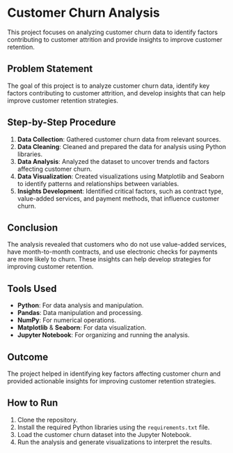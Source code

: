 # Customer Churn Analysis

This project focuses on analyzing customer churn data to identify factors contributing to customer attrition and provide insights to improve customer retention.

## Problem Statement
The goal of this project is to analyze customer churn data, identify key factors contributing to customer attrition, and develop insights that can help improve customer retention strategies.

## Step-by-Step Procedure
1. **Data Collection**: Gathered customer churn data from relevant sources.
2. **Data Cleaning**: Cleaned and prepared the data for analysis using Python libraries.
3. **Data Analysis**: Analyzed the dataset to uncover trends and factors affecting customer churn.
4. **Data Visualization**: Created visualizations using Matplotlib and Seaborn to identify patterns and relationships between variables.
5. **Insights Development**: Identified critical factors, such as contract type, value-added services, and payment methods, that influence customer churn.

## Conclusion
The analysis revealed that customers who do not use value-added services, have month-to-month contracts, and use electronic checks for payments are more likely to churn. These insights can help develop strategies for improving customer retention.

## Tools Used
- **Python**: For data analysis and manipulation.
- **Pandas**: Data manipulation and processing.
- **NumPy**: For numerical operations.
- **Matplotlib** & **Seaborn**: For data visualization.
- **Jupyter Notebook**: For organizing and running the analysis.

## Outcome
The project helped in identifying key factors affecting customer churn and provided actionable insights for improving customer retention strategies.

## How to Run
1. Clone the repository.
2. Install the required Python libraries using the `requirements.txt` file.
3. Load the customer churn dataset into the Jupyter Notebook.
4. Run the analysis and generate visualizations to interpret the results.

